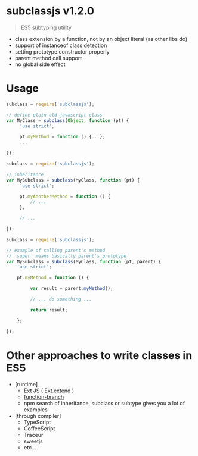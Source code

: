 # subclassjs v1.2.0

> ES5 subtyping utility

- class extension by a function, not by an object literal (as other libs do)
- support of instanceof class detection
- setting prototype.constructor properly
- parent method call support
- no global side effect

# Usage

```js
subclass = require('subclassjs');

// define plain old javascript class
var MyClass = subclass(Object, function (pt) {
     'use strict';

     pt.myMethod = function () {...};
     ...

});
```


```js
subclass = require('subclassjs');

// inheritance
var MySubclass = subclass(MyClass, function (pt) {
     'use strict';

     pt.myAnotherMethod = function () {
         // ...
     };

     // ...

});
```


```js
subclass = require('subclassjs');

// example of calling parent's method
// `super` means basically parent's prototype
var MySubclass = subclass(MyClass, function (pt, parent) {
    'use strict';

    pt.myMethod = function () {

         var result = parent.myMethod();

         // ... do something ...

         return result;

    };

});
```


# Other approaches to write classes in ES5

- [runtime]
  - Ext JS ( Ext.extend )
  - [function-branch](https://github.com/kt3k/function-branch)
  - npm search of inheritance, subclass or subtype gives you a lot of examples
- [through compiler]
  - TypeScript
  - CoffeeScript
  - Traceur
  - sweetjs
  - etc...
